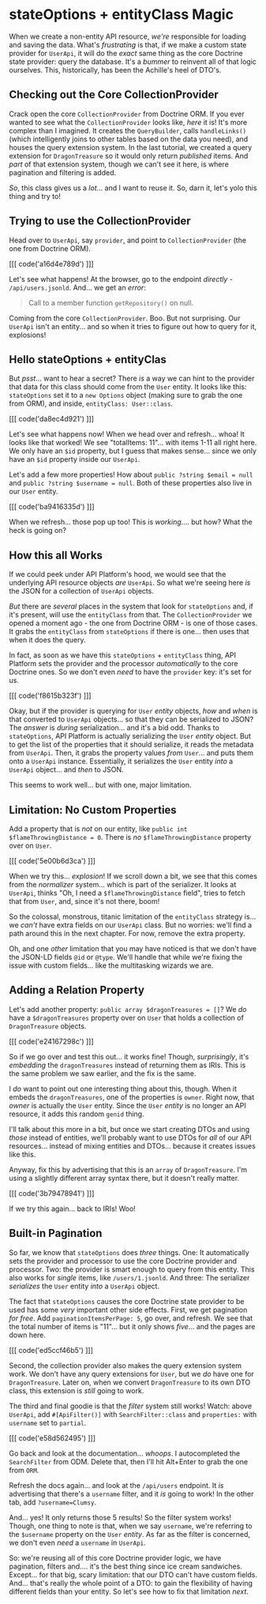# stateOptions + entityClass Magic

When we create a non-entity API resource, *we're* responsible for loading and saving
the data. What's *frustrating* is that, if we make a custom state provider for
`UserApi`, it will do the *exact* same thing as the core Doctrine state
provider: query the database. It's a *bummer* to reinvent all of that logic ourselves.
This, historically, has been the Achille's heel of DTO's.

## Checking out the Core CollectionProvider

Crack open the core `CollectionProvider` from Doctrine ORM. If you ever wanted to see
what the `CollectionProvider` looks like, *here* it is! It's more complex than I
imagined. It creates the `QueryBuilder`, calls `handleLinks()` (which intelligently
joins to other tables based on the data you need), and houses the query extension
system. In the last tutorial, we created a query extension for `DragonTreasure` so
it would only return *published* items. And *part* of that extension system, though
we can't see it here, is where pagination and filtering is added.

*So*, this class gives us a *lot*... and I want to reuse it. So, darn it, let's
yolo this thing and try to!

## Trying to use the CollectionProvider

Head over to `UserApi`, say `provider`, and point to `CollectionProvider`
(the one from Doctrine ORM).

[[[ code('a16d4e789d') ]]]

Let's see what happens! At the browser, go to the endpoint *directly* -
`/api/users.jsonld`. And... we get an *error*:

> Call to a member function `getRepository()` on null.

Coming from the core `CollectionProvider`. Boo. But not surprising. Our `UserApi`
isn't an entity... and so when it tries to figure out how to query for it, explosions!

## Hello stateOptions + entityClas

But *psst*... want to hear a secret? There *is* a way we can hint to the provider
that data for this class should come from the `User` entity. It looks like this:
`stateOptions` set it to a `new Options` object (making sure to grab the one from
ORM), and inside, `entityClass: User::class`.

[[[ code('da8ec4d921') ]]]

Let's see what happens now! When we head over and refresh... whoa! It looks like
that worked! We see "totalItems: 11"... with items 1-11 all right here. We only have
an `$id` property, but I guess that makes sense... since we only have an `$id`
property inside our `UserApi`.

Let's add a few more properties! How about `public ?string $email = null`
and `public ?string $username = null`. Both of these properties also live in
our `User` entity.

[[[ code('ba9416335d') ]]]

When we refresh... those pop up too! This is *working*.... but how? What the heck
is going on?

## How this all Works

If we could peek under API Platform's hood, we would see that the underlying
API resource objects *are* `UserApi`. So what we're seeing here *is* the JSON for
a collection of `UserApi` objects.

*But* there are *several* places in the system that look for `stateOptions` and,
if it's present, will use the `entityClass` from that. The `CollectionProvider` we
opened a moment ago - the one from Doctrine ORM - is one of those cases. It grabs
the `entityClass` from `stateOptions` if there is one... then uses that when it does
the query.

In fact, as soon as we have this `stateOptions` + `entityClass` thing, API Platform
sets the provider and the processor *automatically* to the core Doctrine ones.
So we don't even *need* to have the `provider` key: it's set for us.

[[[ code('f8615b323f') ]]]

Okay, but if the provider is querying for `User` *entity* objects, *how* and *when*
is that converted to `UserApi` objects... so that they can be serialized to JSON?
The *answer* is *during* serialization... and it's a bid odd. Thanks to
`stateOptions`, API Platform is actually serializing the `User` *entity* object.
But to get the list of the properties that it should serialize, it reads the
metadata from `UserApi`. Then, it grabs the property values *from* `User`...
and puts them onto a `UserApi` instance. Essentially, it serializes the `User` entity
*into* a `UserApi` object... and *then* to JSON.

This seems to work well... but with one, major limitation.

## Limitation: No Custom Properties

Add a property that is *not* on our entity, like
`public int $flameThrowingDistance = 0`. There is *no* `$flameThrowingDistance`
property over on `User`.

[[[ code('5e00b6d3ca') ]]]

When we try this... *explosion*! If we scroll down a bit, we see that this comes
from the *normalizer* system... which is part of the serializer. It
looks at `UserApi`, thinks "Oh, I need a `$flameThrowingDistance` field",
tries to fetch that from `User`, and, since it's not there, boom!

So the colossal, monstrous, titanic limitation of the `entityClass` strategy is...
we *can't* have extra fields on our `UserApi` class. But no worries: we'll find a
path around this in the next chapter. For now, remove the extra property.

Oh, and one *other* limitation that you may have noticed is that we don't have the
JSON-LD fields `@id` or `@type`. We'll handle that while we're fixing the issue with
custom fields... like the multitasking wizards we are.

## Adding a Relation Property

Let's add another property: `public array $dragonTreasures = []`? We *do*
have a `$dragonTreasures` property over on `User` that holds a collection of
`DragonTreasure` objects.

[[[ code('e24167298c') ]]]

So if we go over and test this out... it works fine! Though, *surprisingly*,
it's *embedding* the `dragonTreasures` instead of returning them as IRIs. This is
the same problem we saw earlier, and the fix is the same.

I *do* want to point out one interesting thing about this, though. When it embeds
the `dragonTreasures`, one of the properties is `owner`. Right now, that *owner*
is actually the `User` entity. Since the `User` *entity* is no longer an API resource,
it adds this random `genid` thing.

I'll talk about this more in a bit, but once we start creating DTOs and using *those*
instead of entities, we'll probably want to use DTOs for *all* of our API resources...
instead of mixing entities and DTOs... because it creates issues like this.

Anyway, fix this by advertising that this is an `array` of `DragonTreasure`. I'm
using a slightly different array syntax there, but it doesn't really matter.

[[[ code('3b79478941') ]]]

If we try this again... back to IRIs! Woo!

## Built-in Pagination

So far, we know that `stateOptions` does *three* things. One: It automatically sets
the provider and processor to use the core Doctrine provider and processor. Two:
the provider is smart enough to query from this entity. This also works for
*single* items, like `/users/1.jsonld`. And three: The serializer
*serializes* the `User` entity *into* a `UserApi` object.

The fact that `stateOptions` causes the core Doctrine state provider to be used has
some *very* important other side effects. First, we get pagination *for free*. Add
`paginationItemsPerPage: 5`, go over, and refresh. We see that the total number of
items is "11"... but it only shows *five*... and the pages are down here.

[[[ code('ed5ccf46b5') ]]]

Second, the collection provider also makes the query extension system work. We don't
have any query extensions for `User`, but we *do* have one for `DragonTreasure`.
Later on, when we convert `DragonTreasure` to its own DTO class, this extension is
*still* going to work.

The third and final goodie is that the *filter* system still works! Watch:
above `UserApi`, add `#[ApiFilter()]` with `SearchFilter::class` and `properties:`
with `username` set to `partial`.

[[[ code('e58d562495') ]]]

Go back and look at the documentation... *whoops*. I autocompleted the
`SearchFilter` from ODM. Delete that, then I'll hit Alt+Enter to grab the one
from `ORM`.

Refresh the docs again... and look at the `/api/users` endpoint. It *is* advertising
that there's a `username` filter, and it *is* going to work! In the other tab,
add `?username=Clumsy`.

And... yes! It only returns those 5 results! So the filter system works!
Though, one thing to note is that, when we say `username`, we're referring to the
`$username` property on the `User` *entity*. As far as the filter is concerned, we
don't even *need* a `username` in `UserApi`.

So: we're reusing all of this core Doctrine provider logic, we have pagination,
filters and.... it's the best thing since ice cream sandwiches. Except... for that
big, scary limitation: that our DTO can't have custom fields. And... that's really
the whole point of a DTO: to gain the flexibility of having different fields than
your entity. So let's see how to fix that limitation *next*.
